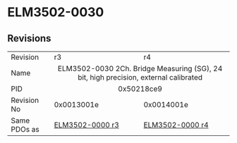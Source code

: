 # ELM3502-0030

## Revisions
<table>
<tr>
<td>Revision</td>
<td>r3</td>
<td>r4</td>
</tr>
<tr>
<td>Name</td>
<td colspan=2 align="center">ELM3502-0030 2Ch. Bridge Measuring (SG), 24 bit, high precision, external calibrated</td>
</tr>
<tr>
<td>PID</td>
<td colspan=2 align="center">0x50218ce9</td>
</tr>
<tr>
<td>Revision No</td>
<td>0x0013001e</td>
<td>0x0014001e</td>
</tr>
<tr>
<td>Same PDOs as</td>
<td><a href="ELM3502-0000.md">ELM3502-0000 r3</a></td>
<td><a href="ELM3502-0000.md">ELM3502-0000 r4</a></td>
</tr>
</table>
